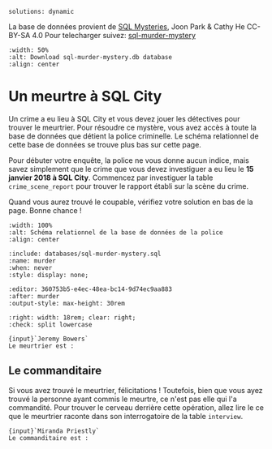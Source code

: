 <!-- Copyright 2025 Maxime Jan <maxime.jan@edufr.ch> -->
<!-- SPDX-License-Identifier: CC-BY-NC-SA-4.0 -->

```{metadata}
solutions: dynamic
```
La base de données provient de [SQL Mysteries](https://github.com/NUKnightLab/sql-mysteries/tree/master), Joon Park & Cathy He CC- BY-SA 4.0
Pour telecharger suivez: [sql-murder-mystery](https://github.com/NUKnightLab/sql-mysteries/blob/master/sql-murder-mystery.db)
```{image} images/download_murder_db.png
:width: 50%
:alt: Download sql-murder-mystery.db database
:align: center
```


# Un meurtre à SQL City

Un crime a eu lieu à SQL City et vous devez jouer les détectives pour trouver le meurtrier. Pour résoudre ce mystère, vous avez accès à toute la base de données que détient la police criminelle. Le schéma relationnel de cette base de données se trouve plus bas sur cette page.

Pour débuter votre enquête, la police ne vous donne aucun indice, mais savez simplement que le crime que vous devez investiguer a eu lieu le **15 janvier 2018 à SQL City**. Commencez par investiguer la table `crime_scene_report` pour trouver le rapport établi sur la scène du crime.


Quand vous aurez trouvé le coupable, vérifiez votre solution en bas de la page. Bonne chance !


```{image} images/murder_schema.png
:width: 100%
:alt: Schéma relationnel de la base de données de la police
:align: center
```


```{exec} sql
:include: databases/sql-murder-mystery.sql
:name: murder
:when: never
:style: display: none;

```

```{exec} sql
:editor: 360753b5-e4ec-48ea-bc14-9d74ec9aa883
:after: murder
:output-style: max-height: 30rem

```

```{role} input(quiz-input)
:right: width: 18rem; clear: right;
:check: split lowercase
```

```{quiz}
{input}`Jeremy Bowers`
Le meurtrier est :

```


## Le commanditaire
Si vous avez trouvé le meurtrier, félicitations ! Toutefois, bien que vous ayez trouvé la personne ayant commis le meurtre, ce n'est pas elle qui l'a commandité. Pour trouver le cerveau derrière cette opération, allez lire le ce que le meurtrier raconte dans son interrogatoire de la table `interview`.

```{quiz}
{input}`Miranda Priestly`
Le commanditaire est :

```